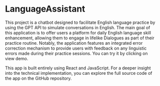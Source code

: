 # LanguageAssistant

This project is a chatbot designed to facilitate English language practice by using the GPT API to simulate conversations in English. The main goal of this application is to offer users a platform for daily English language skill enhancement, allowing them to engage in lifelike Dialogues as part of their practice routine. Notably, the application features an integrated error correction mechanism to provide users with feedback on any linguistic errors made during their practice sessions. You can try it by clicking on view demo.

This app is built entirely using React and JavaScript. For a deeper insight into the technical implementation, you can explore the full source code of the app on the GitHub repository.
